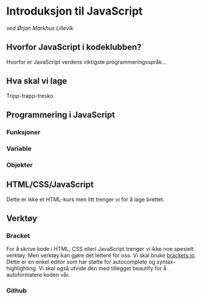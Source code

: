 # Introduksjon til JavaScript
_ved Ørjan Markhus Lillevik_

## Hvorfor JavaScript i kodeklubben?
Hvorfor er JavaScript verdens viktigste programmeringsspråk...

## Hva skal vi lage
Tripp-trapp-tresko

## Programmering i JavaScript

### Funksjoner

### Variable

### Objekter

## HTML/CSS/JavaScript
Dette er ikke et HTML-kurs men litt trenger vi for å lage brettet.

## Verktøy
### Bracket
For å skrive kode i HTML, CSS ellerl JavaScript trenger vi ikke noe spesielt verktøy. Men verktøy kan gjøre det lettere for oss. Vi skal bruke [brackets.io](http://brackets.io). Dette er en enkel editor som har støtte for autocomplete og syntax-highlighting. Vi skal også utvide den med tillegget beautify for å autoformatere koden vår.

### Github
